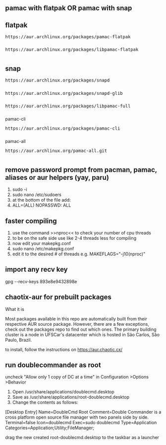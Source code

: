 ## pamac with flatpak OR pamac with snap

## flatpak
<pre style="margin-bottom: 0; border-bottom:none; padding-bottom:0.8em;">https://aur.archlinux.org/packages/pamac-flatpak</pre>
<pre style="margin-bottom: 0; border-bottom:none; padding-bottom:0.8em;">https://aur.archlinux.org/packages/libpamac-flatpak</pre>

## snap
<pre style="margin-bottom: 0; border-bottom:none; padding-bottom:0.8em;">https://aur.archlinux.org/packages/snapd</pre>
<pre style="margin-bottom: 0; border-bottom:none; padding-bottom:0.8em;">https://aur.archlinux.org/packages/snapd-glib</pre>
<pre style="margin-bottom: 0; border-bottom:none; padding-bottom:0.8em;">https://aur.archlinux.org/packages/libpamac-full</pre>

pamac-cli
<pre style="margin-bottom: 0; border-bottom:none; padding-bottom:0.8em;">https://aur.archlinux.org/packages/pamac-cli</pre>

pamac-all
<pre style="margin-bottom: 0; border-bottom:none; padding-bottom:0.8em;">https://aur.archlinux.org/pamac-all.git</pre>

## remove password prompt from pacman, pamac, aliases or aur helpers (yay, paru)
1. sudo -i
2. sudo nano /etc/sudoers
3. at the bottom of the file add:
4. <your username> ALL=(ALL) NOPASSWD: ALL

## faster compiling
1. use the command >>nproc<< to check your number of cpu threads
2. to be on the safe side use like 2-4 threads less for compiling
3. now edit your makepkg.conf
4. sudo nano /etc/makepkg.conf
5. edit it to the desired # of threads e.g.
        MAKEFLAGS="-j10(nproc)"

## import any recv key
gpg --recv-keys 893e8e9432898e

## chaotix-aur for prebuilt packages
What it is

Most packages available in this repo are automatically built from their respective AUR source package. However, there are a few exceptions, check out the packages repo to find out which ones.
The primary building cluster is a node in UFSCar's datacenter which is hosted in São Carlos, São Paulo, Brazil.

to install, follow the instructions on https://aur.chaotic.cx/

## run doublecommander as root

uncheck "Allow only 1 copy of DC at a time" in Configuration >Options >Behavior

1. Open /usr/share/applications/doublecmd.desktop
2. Save as /usr/share/applications/root-doublecmd.desktop
3. Change the contents as follows:

[Desktop Entry]
Name=DoubleCmd Root
Comment=Double Commander is a cross platform open source file manager with two panels side by side.
Terminal=false
Icon=doublecmd
Exec=sudo doublecmd
Type=Application
Categories=Application;Utility;FileManager;

drag the new created root-doublecmd.desktop to the taskbar as a launcher
